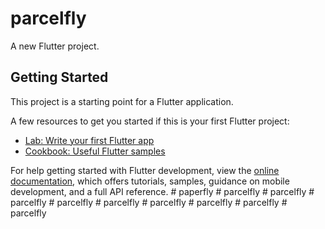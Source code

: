 # parcelfly

A new Flutter project.

## Getting Started

This project is a starting point for a Flutter application.

A few resources to get you started if this is your first Flutter project:

- [Lab: Write your first Flutter app](https://docs.flutter.dev/get-started/codelab)
- [Cookbook: Useful Flutter samples](https://docs.flutter.dev/cookbook)

For help getting started with Flutter development, view the
[online documentation](https://docs.flutter.dev/), which offers tutorials,
samples, guidance on mobile development, and a full API reference.
#   p a p e r f l y  
 #   p a r c e l f l y  
 #   p a r c e l f l y  
 #   p a r c e l f l y  
 #   p a r c e l f l y  
 #   p a r c e l f l y  
 #   p a r c e l f l y  
 #   p a r c e l f l y  
 #   p a r c e l f l y  
 #   p a r c e l f l y  
 